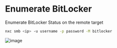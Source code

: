 # Enumerate BitLocker

Enumerate BitLocker Status on the remote target

```bash
nxc smb <ip> -u username -p password -M bitlocker
```

![image](https://github.com/user-attachments/assets/646b68b7-9eaa-4cdf-b3dd-7e6e23bbfbc4)
